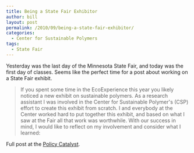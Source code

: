 ```yaml
---
title: Being a State Fair Exhibitor
author: bill
layout: post
permalink: /2010/09/being-a-state-fair-exhibitor/
categories:
  - Center for Sustainable Polymers
tags:
  - State Fair
---
```

Yesterday was the last day of the Minnesota State Fair, and today was the first
day of classes. Seems like the perfect time for a post about working on a State
Fair exhibit.

> If you spent some time in the EcoExperience this year you likely noticed a
> new exhibit on sustainable polymers. As a research assistant I was involved
> in the Center for Sustainable Polymer's (CSP) effort to create this exhibit
> from scratch. I and everybody at the Center worked hard to put together this
> exhibit, and based on what I saw at the Fair all that work was worthwhile.
> With our success in mind, I would like to reflect on my involvement and
> consider what I learned:

Full post at the [Policy Catalyst](http://blog.lib.umn.edu/cstpp/policycatalyst/2010/09/being_a_state_fair_exhibitor.php).

